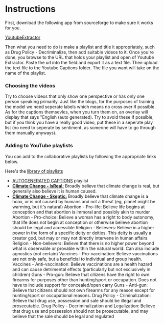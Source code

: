 # Instructions

First, download the following app from sourceforge to make sure it works for you. 

[YoutubeExtractor](https://sourceforge.net/projects/youtubeexport/?source=typ_redirect)

Then what you need to do is make a playlist and title it appropriately, such as Drug Policy - Decriminalize, then add suitable videos to it. Once you're done, you browse to the URL that holds your playlist and open of Youtube Extractor. Paste the url into the field and export it as a text file. Then upload the text file to the Youtube Captions folder. The file you want will take on the name of the playlist. 

### Choosing the videos
Try to choose videos that only show one perspective or has only one person speaking primarily. Just like the blogs, for the purposes of training the model we need seperate labels which means no cross over if possible. As for the captions themsevles, when you turn them on, an overlay will display that says "English (auto generated). Try to avoid these if possible, but if you think you have a really good video, put these in a seperate play list (no need to seperate by sentiment, as someone will have to go through them manually anyways). 


### Adding to YouTube playlists

You can add to the collaborative playlists by following the appropriate links below.

Here's the [library of playlists](https://www.youtube.com/channel/UCBbg3quAjJXd-JyoKXxjE1g/playlists)

- [AUTOGENERATED CAPTIONS](https://www.youtube.com/playlist?list=PL-rwOWuo-SrY3OCQPjGRx9_W35qK79P2R&jct=aJYrg_1LbR_1SfYJScYoWKa6xh7k7A) playlist
- [**Climate Change - IsReal:**](https://www.youtube.com/playlist?list=PL-rwOWuo-SrZQjG5ZQz7OhVwWDkjw4RPH&jct=miMuSEwQPGy1Mi6yubsQqbuh66Mg4Q) Broadly believe that climate change is real, but generally also believe it is human caused.
- [**Climate Change - Skeptic:**](https://www.youtube.com/playlist?list=PL-rwOWuo-SrbjxrWidQ7LcBX-Pz5FCCOr&jct=BS5cBpYEDZzDqlbzN0PIZoZDGUBBZA) Broadly believe that climate change is a hoax, or is not caused by humans and not a threat (eg, planet might be warming, but it's natural) 
Abortion - Pro-life: Believe life begins at conception and that abortion is immoral and possibly akin to murder
Abortion - Pro-choice: Believe a woman has a right to body autonomy, that life does not begin at conception or otherwise believe abortion should be legal and accessible 
Religion - Believers: Believe in a higher power in the form of a specific deity or deities. This deity is usually a creator god, but may or may not directly intervene in human affairs 
Religion - Non-believers: Believe that there is no higher power beyond what is observable or provable within the natural world. Can also include agnostics (not certain) 
Vaccines - Pro-vaccination: Believe vaccinations are not only safe, but a beneficial to individual and group health. 
Vaccines - Anti-vaccination: Believe vaccinations are a health hazard and can cause detrimental effects (particularly but not exclusively in children) 
Guns - Pro-gun: Believe that citizens have the right to own firearms for purposes other than hunting/sport or occupation. Does not have to include support for concealed/open carry 
Guns - Anti-gun: Believe that citizens should not own firearms for any reason except for hunting/sport or occupational reasons. 
Drug Policy - Criminalization: Believe that drug use, possession and sale should be illegal and prosecutable. 
Drug Policy - Decriminalization and Legalization: Believe that drug use and possession should not be prosecutable, and may believe that the sale should be legal and regulated
